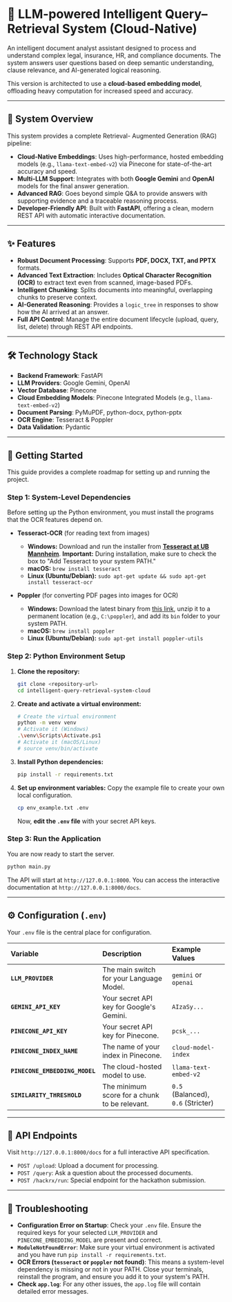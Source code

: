 # 🧠 LLM-powered Intelligent Query–Retrieval System (Cloud-Native)

[](https://www.python.org/downloads/)
[](https://opensource.org/licenses/MIT)
[](https://fastapi.tiangolo.com/)

An intelligent document analyst assistant designed to process and understand complex legal, insurance, HR, and compliance documents. The system answers user questions based on deep semantic understanding, clause relevance, and AI-generated logical reasoning.

This version is architected to use a **cloud-based embedding model**, offloading heavy computation for increased speed and accuracy.

-----

## 🎯 System Overview

This system provides a complete Retrieval- Augmented Generation (RAG) pipeline:

  - **Cloud-Native Embeddings**: Uses high-performance, hosted embedding models (e.g., `llama-text-embed-v2`) via Pinecone for state-of-the-art accuracy and speed.
  - **Multi-LLM Support**: Integrates with both **Google Gemini** and **OpenAI** models for the final answer generation.
  - **Advanced RAG**: Goes beyond simple Q\&A to provide answers with supporting evidence and a traceable reasoning process.
  - **Developer-Friendly API**: Built with **FastAPI**, offering a clean, modern REST API with automatic interactive documentation.

-----

## ✨ Features

  - **Robust Document Processing**: Supports **PDF, DOCX, TXT, and PPTX** formats.
  - **Advanced Text Extraction**: Includes **Optical Character Recognition (OCR)** to extract text even from scanned, image-based PDFs.
  - **Intelligent Chunking**: Splits documents into meaningful, overlapping chunks to preserve context.
  - **AI-Generated Reasoning**: Provides a `logic_tree` in responses to show how the AI arrived at an answer.
  - **Full API Control**: Manage the entire document lifecycle (upload, query, list, delete) through REST API endpoints.

-----

## 🛠️ Technology Stack

  - **Backend Framework**: FastAPI
  - **LLM Providers**: Google Gemini, OpenAI
  - **Vector Database**: Pinecone
  - **Cloud Embedding Models**: Pinecone Integrated Models (e.g., `llama-text-embed-v2`)
  - **Document Parsing**: PyMuPDF, python-docx, python-pptx
  - **OCR Engine**: Tesseract & Poppler
  - **Data Validation**: Pydantic

-----

## 🚀 Getting Started

This guide provides a complete roadmap for setting up and running the project.

### Step 1: System-Level Dependencies

Before setting up the Python environment, you must install the programs that the OCR features depend on.

  * **Tesseract-OCR** (for reading text from images)

      * **Windows:** Download and run the installer from **[Tesseract at UB Mannheim](https://github.com/UB-Mannheim/tesseract/wiki)**. **Important:** During installation, make sure to check the box to "Add Tesseract to your system PATH."
      * **macOS:** `brew install tesseract`
      * **Linux (Ubuntu/Debian):** `sudo apt-get update && sudo apt-get install tesseract-ocr`

  * **Poppler** (for converting PDF pages into images for OCR)

      * **Windows:** Download the latest binary from [this link](https://github.com/oschwartz10612/poppler-windows/releases/), unzip it to a permanent location (e.g., `C:\poppler`), and add its `bin` folder to your system PATH.
      * **macOS:** `brew install poppler`
      * **Linux (Ubuntu/Debian):** `sudo apt-get install poppler-utils`

### Step 2: Python Environment Setup

1.  **Clone the repository:**

    ```bash
    git clone <repository-url>
    cd intelligent-query-retrieval-system-cloud
    ```

2.  **Create and activate a virtual environment:**

    ```bash
    # Create the virtual environment
    python -m venv venv
    # Activate it (Windows)
    .\venv\Scripts\Activate.ps1
    # Activate it (macOS/Linux)
    # source venv/bin/activate
    ```

3.  **Install Python dependencies:**

    ```bash
    pip install -r requirements.txt
    ```

4.  **Set up environment variables:**
    Copy the example file to create your own local configuration.

    ```bash
    cp env_example.txt .env
    ```

    Now, **edit the `.env` file** with your secret API keys.

### Step 3: Run the Application

You are now ready to start the server.

```bash
python main.py
```

The API will start at `http://127.0.0.1:8000`. You can access the interactive documentation at `http://127.0.0.1:8000/docs`.

-----

## ⚙️ Configuration (`.env`)

Your `.env` file is the central place for configuration.

| Variable | Description | Example Values |
| :--- | :--- | :--- |
| **`LLM_PROVIDER`** | The main switch for your Language Model. | `gemini` or `openai` |
| **`GEMINI_API_KEY`** | Your secret API key for Google's Gemini. | `AIzaSy...` |
| **`PINECONE_API_KEY`** | Your secret API key for Pinecone. | `pcsk_...` |
| **`PINECONE_INDEX_NAME`**| The name of your index in Pinecone. | `cloud-model-index` |
| **`PINECONE_EMBEDDING_MODEL`**| The cloud-hosted model to use. | `llama-text-embed-v2` |
| **`SIMILARITY_THRESHOLD`** | The minimum score for a chunk to be relevant. | `0.5` (Balanced), `0.6` (Stricter) |

-----

## 🔌 API Endpoints

Visit `http://127.0.0.1:8000/docs` for a full interactive API specification.

  - `POST /upload`: Upload a document for processing.
  - `POST /query`: Ask a question about the processed documents.
  - `POST /hackrx/run`: Special endpoint for the hackathon submission.

-----

## 🚨 Troubleshooting

  - **Configuration Error on Startup**: Check your `.env` file. Ensure the required keys for your selected `LLM_PROVIDER` and `PINECONE_EMBEDDING_MODEL` are present and correct.
  - **`ModuleNotFoundError`**: Make sure your virtual environment is activated and you have run `pip install -r requirements.txt`.
  - **OCR Errors (`tesseract` or `poppler` not found)**: This means a system-level dependency is missing or not in your PATH. Close your terminals, reinstall the program, and ensure you add it to your system's PATH.
  - **Check `app.log`**: For any other issues, the `app.log` file will contain detailed error messages.